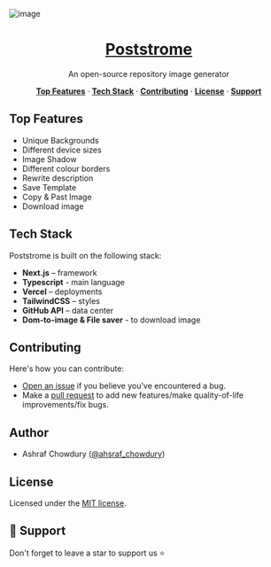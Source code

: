 ![image](https://cloud.appwrite.io/v1/storage/buckets/647f538eb065d9f2b8d8/files/649442e1b675abbae170/view?project=645dc450a76ad06dddca&mode=admin)

<h1 align="center"><a target="_blank" href="https://poststrome.vercel.app/">Poststrome</a>
</h1>
<p align="center">An open-source repository image generator<p>

<p align="center"><a target="_blank" href="https://github.com/ashrafchowdury/poststrome#top-features"><strong>Top Features</strong></a>
 · <a target="_blank" href="https://github.com/ashrafchowdury/poststrome#tech-stack"><strong>Tech Stack</strong></a>
 · <a target="_blank" href="https://github.com/ashrafchowdury/poststrome#contributing"><strong>Contributing</strong></a>
 · <a target="_blank" href="https://github.com/ashrafchowdury/poststrome#license"><strong>License</strong></a>
 <a target="_blank" href="https://github.com/ashrafchowdury/novel#license"><strong> </strong></a>
· <a target="_blank" href="https://github.com/ashrafchowdury/poststrome#support"><strong>Support</strong></a>
<p>

## Top Features

- Unique Backgrounds
- Different device sizes
- Image Shadow
- Different colour borders
- Rewrite description
- Save Template
- Copy & Past Image
- Download image

## Tech Stack

Poststrome is built on the following stack:

- **Next.js** – framework
- **Typescript** - main language
- **Vercel** – deployments
- **TailwindCSS** – styles
- **GitHub API** – data center
- **Dom-to-image & File saver** - to download image

## Contributing

Here's how you can contribute:

- [Open an issue](https://github.com/ashrafchowdury/poststrome/issues) if you believe you've encountered a bug.
- Make a [pull request](https://github.com/ashrafchowdury/poststrome/pulls) to add new features/make quality-of-life improvements/fix bugs.

## Author

- Ashraf Chowdury ([@ahsraf_chowdury](https://twitter.com/ashraf_chowdury))

## License

Licensed under the [MIT license](https://github.com/ashrafchowdury/poststrome/blob/main/LICENSE).

## 🙏 Support

Don't forget to leave a star to support us ⭐️
